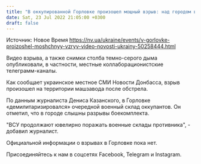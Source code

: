 ```yaml
---
title: "В оккупированной Горловке произошел мощный взрыв: над городом виднеется столб густого дыма — СМИ"
date: Sat, 23 Jul 2022 21:05:00 +0300
draft: false
---
```

Источник: Новое Время https://nv.ua/ukraine/events/v-gorlovke-proizoshel-moshchnyy-vzryv-video-novosti-ukrainy-50258444.html


Видео взрыва, а также снимки столба темно-серого дыма опубликовали, в частности, местные коллаборационистские телеграмм-каналы.

Как сообщает украинское местное СМИ Новости Донбасса, взрыв произошел на территории машзавода после обстрела.

По данным журналиста Дениса Казанского, в Горловке «демилитаризировался» очередной военный склад оккупантов. Он отметил, что в городе слышны разрывы боекомплекта.

 "ВСУ продолжают ювелирно поражать военные склады противника", - добавил журналист.

Официальной информации о взрывах в Горловке пока нет.

Присоединяйтесь к нам в соцсетях Facebook, Telegram и Instagram.
